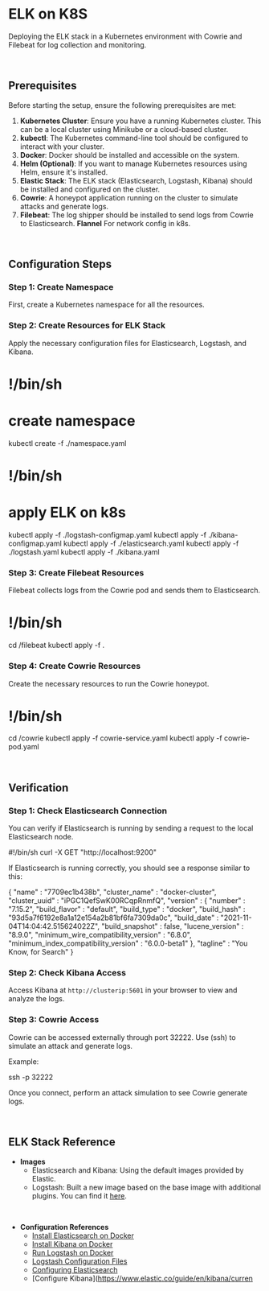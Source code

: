 # ELK on K8S

Deploying the ELK stack in a Kubernetes environment with Cowrie and Filebeat for log collection and monitoring.

<br>

## Prerequisites

Before starting the setup, ensure the following prerequisites are met:

1. **Kubernetes Cluster**: Ensure you have a running Kubernetes cluster. This can be a local cluster using Minikube or a cloud-based cluster.
2. **kubectl**: The Kubernetes command-line tool should be configured to interact with your cluster.
3. **Docker**: Docker should be installed and accessible on the system.
4. **Helm (Optional)**: If you want to manage Kubernetes resources using Helm, ensure it's installed.
5. **Elastic Stack**: The ELK stack (Elasticsearch, Logstash, Kibana) should be installed and configured on the cluster.
6. **Cowrie**: A honeypot application running on the cluster to simulate attacks and generate logs.
7. **Filebeat**: The log shipper should be installed to send logs from Cowrie to Elasticsearch.
   **Flannel**  For network config in k8s.
<br>

## Configuration Steps

### Step 1: Create Namespace

First, create a Kubernetes namespace for all the resources.


### Step 2: Create Resources for ELK Stack

Apply the necessary configuration files for Elasticsearch, Logstash, and Kibana.

# !/bin/sh 
# create namespace
kubectl create -f ./namespace.yaml

# !/bin/sh
# apply ELK on k8s
kubectl apply -f ./logstash-configmap.yaml
kubectl apply -f ./kibana-configmap.yaml
kubectl apply -f ./elasticsearch.yaml
kubectl apply -f ./logstash.yaml
kubectl apply -f ./kibana.yaml


### Step 3: Create Filebeat Resources

Filebeat collects logs from the Cowrie pod and sends them to Elasticsearch.
# !/bin/sh
cd /filebeat
kubectl apply -f .


### Step 4: Create Cowrie Resources

Create the necessary resources to run the Cowrie honeypot.
# !/bin/sh
cd /cowrie
kubectl apply -f cowrie-service.yaml
kubectl apply -f cowrie-pod.yaml

<br>

## Verification

### Step 1: Check Elasticsearch Connection

You can verify if Elasticsearch is running by sending a request to the local Elasticsearch node.

#!/bin/sh curl -X GET "http://localhost:9200"


If Elasticsearch is running correctly, you should see a response similar to this:

{ "name" : "7709ec1b438b", "cluster_name" : "docker-cluster", "cluster_uuid" : "iPGC1QefSwK00RCqpRnmfQ", "version" : { "number" : "7.15.2", "build_flavor" : "default", "build_type" : "docker", "build_hash" : "93d5a7f6192e8a1a12e154a2b81bf6fa7309da0c", "build_date" : "2021-11-04T14:04:42.515624022Z", "build_snapshot" : false, "lucene_version" : "8.9.0", "minimum_wire_compatibility_version" : "6.8.0", "minimum_index_compatibility_version" : "6.0.0-beta1" }, "tagline" : "You Know, for Search" }


### Step 2: Check Kibana Access

Access Kibana at `http://clusterip:5601` in your browser to view and analyze the logs.

### Step 3: Cowrie Access

Cowrie can be accessed externally through port 32222. Use  (ssh) to simulate an attack and generate logs.

Example:

ssh <external-ip> -p 32222


Once you connect, perform an attack simulation to see Cowrie generate logs.

<br>

## ELK Stack Reference

* **Images**
  * Elasticsearch and Kibana: Using the default images provided by Elastic.
  * Logstash: Built a new image based on the base image with additional plugins. You can find it [here](https://hub.docker.com/repository/docker/sir0123/logstash).

<br>

* **Configuration References**
  * [Install Elasticsearch on Docker](https://www.elastic.co/guide/en/elasticsearch/reference/current/docker.html)
  * [Install Kibana on Docker](https://www.elastic.co/guide/en/kibana/current/docker.html)
  * [Run Logstash on Docker](https://www.elastic.co/guide/en/logstash/current/docker.html)
  * [Logstash Configuration Files](https://www.elastic.co/guide/en/logstash/current/config-setting-files.html)
  * [Configuring Elasticsearch](https://www.elastic.co/guide/en/elasticsearch/reference/current/settings.html)
  * [Configure Kibana](https://www.elastic.co/guide/en/kibana/curren